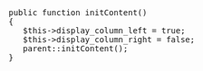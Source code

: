 <pre>
public function initContent()
{
   $this->display_column_left = true;
   $this->display_column_right = false;
   parent::initContent();
}
</pre>
